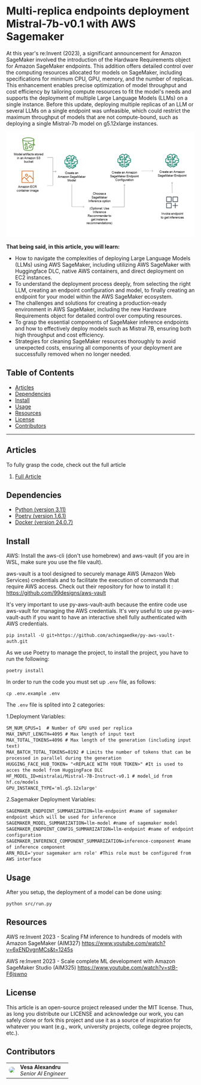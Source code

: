 # Multi-replica endpoints deployment Mistral-7b-v0.1 with AWS Sagemaker

At this year's re:Invent (2023), a significant announcement for Amazon SageMaker involved the introduction of the Hardware Requirements object for Amazon SageMaker endpoints. This addition offers detailed control over the computing resources allocated for models on SageMaker, including specifications for minimum CPU, GPU, memory, and the number of replicas. This enhancement enables precise optimization of model throughput and cost efficiency by tailoring compute resources to fit the model's needs and supports the deployment of multiple Large Language Models (LLMs) on a single instance. Before this update, deploying multiple replicas of an LLM or several LLMs on a single endpoint was unfeasible, which could restrict the maximum throughput of models that are not compute-bound, such as deploying a single Mistral-7b model on g5.12xlarge instances.

![Architecture](./media/sagemaker_architecture.png)

**That being said, in this article, you will learn:**

- How to navigate the complexities of deploying Large Language Models (LLMs) using AWS SageMaker, including utilizing AWS SageMaker with Huggingface DLC, native AWS containers, and direct deployment on EC2 instances.
- To understand the deployment process deeply, from selecting the right LLM, creating an endpoint configuration and model, to finally creating an endpoint for your model within the AWS SageMaker ecosystem.
- The challenges and solutions for creating a production-ready environment in AWS SageMaker, including the new Hardware Requirements object for detailed control over computing resources.
- To grasp the essential components of SageMaker inference endpoints and how to effectively deploy models such as Mistral 7B, ensuring both high throughput and cost efficiency.
- Strategies for cleaning SageMaker resources thoroughly to avoid unexpected costs, ensuring all components of your deployment are successfully removed when no longer needed.

## Table of Contents

- [Articles](#articles)
- [Dependencies](#dependencies)
- [Install](#install)
- [Usage](#usage)
- [Resources](#resources)
- [License](#license)
- [Contributors](#contributors)

------

## Articles

To fully grasp the code, check out the full article

1. [Full Article](https://decodingml.substack.com/p/youre-not-digging-deeper-into-concepts)

## Dependencies

- [Python (version 3.11)](https://www.python.org/downloads/)
- [Poetry (version 1.6.1)](https://python-poetry.org/)
- [Docker (version 24.0.7)](https://www.docker.com/)


## Install

AWS: Install the aws-cli (don't use homebrew) and aws-vault (if you are in WSL, make sure you use the file vault).

aws-vault is a tool designed to securely manage AWS (Amazon Web Services) credentials and to facilitate the execution of commands that require AWS access. 
Check out their repository for how to install it : https://github.com/99designs/aws-vault

It's very important to use py-aws-vault-auth because the entire code use aws-vault for managing the AWS credentials.
It's very useful to use py-aws-vault-auth if you want to have an interactive shell fully authenticated with AWS credentials.
```shell
pip install -U git+https://github.com/achimgaedke/py-aws-vault-auth.git
```

As we use Poetry to manage the project, to install the project, you have to run the following:
```shell
poetry install
```

In order to run the code you must set up `.env` file, as follows:
```shell
cp .env.example .env
```

The `.env` file is splited into 2 categories:

1.Deployment Variables:
```shell
SM_NUM_GPUS=1  # Number of GPU used per replica
MAX_INPUT_LENGTH=4095 # Max length of input text
MAX_TOTAL_TOKENS=4096 # Max length of the generation (including input text)
MAX_BATCH_TOTAL_TOKENS=8192 # Limits the number of tokens that can be processed in parallel during the generation
HUGGING_FACE_HUB_TOKEN= "<REPLACE WITH YOUR TOKEN>" #It is used to acces the model from HuggingFace DLC
HF_MODEL_ID=mistralai/Mistral-7B-Instruct-v0.1 # model_id from hf.co/models
GPU_INSTANCE_TYPE='ml.g5.12xlarge'

```

2.Sagemaker Deployment Variables:
```shell
SAGEMAKER_ENDPOINT_SUMMARIZATION=llm-endpoint #name of sagemaker endpoint which will be used for inference
SAGEMAKER_MODEL_SUMMARIZATION=llm-model #name of sagemaker model
SAGEMAKER_ENDPOINT_CONFIG_SUMMARIZATION=llm-endpoint #name of endpoint configuration
SAGEMAKER_INFERENCE_COMPONENT_SUMMARIZATION=inference-component #name of inference component
ARN_ROLE='your sagemaker arn role' #This role must be configured from AWS interface

```

## Usage

After you setup, the deployment of a model can be done using:
```shell
python src/run.py
```

## Resources
AWS re:Invent 2023 - Scaling FM inference to hundreds of models with Amazon SageMaker (AIM327)
https://www.youtube.com/watch?v=6xENDvgnMCs&t=1245s 

AWS re:Invent 2023 - Scale complete ML development with Amazon SageMaker Studio (AIM325)
https://www.youtube.com/watch?v=stB-F6jswno

## License

This article is an open-source project released under the MIT license. Thus, as long you distribute our LICENSE and acknowledge our work, you can safely clone or fork this project and use it as a source of inspiration for whatever you want (e.g., work, university projects, college degree projects, etc.).

## Contributors

<table>
  <tr>
    <td><a href="https://github.com/alexandruvesa" target="_blank"><img src="https://avatars.githubusercontent.com/u/37544969?s=400&u=7b2961a85bf399d0d28e64c606c11e34556f4574&v=4" width="100" style="border-radius:50%;"/></a></td>
    <td>
      <strong>Vesa Alexandru</strong><br />
      <i>Senior AI Engineer</i>
    </td>
  </tr>
</table>
